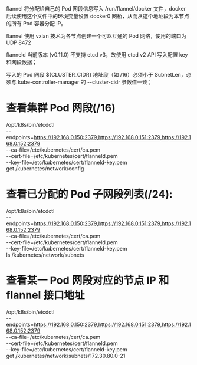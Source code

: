 flannel 将分配给自己的 Pod 网段信息写入 /run/flannel/docker 文件，docker 后续使用这个文件中的环境变量设置 docker0 网桥，从而从这个地址段为本节点的所有 Pod 容器分配 IP。

flannel 使用 vxlan 技术为各节点创建一个可以互通的 Pod 网络，使用的端口为 UDP 8472

flanneld 当前版本 (v0.11.0) 不支持 etcd v3，故使用 etcd v2 API 写入配置 key 和网段数据；


写入的 Pod 网段 ${CLUSTER_CIDR} 地址段（如 /16）必须小于 SubnetLen，必须与 kube-controller-manager 的 --cluster-cidr 参数值一致；


# 查看集群 Pod 网段(/16)

/opt/k8s/bin/etcdctl \
--endpoints=https://192.168.0.150:2379,https://192.168.0.151:2379,https://192.168.0.152:2379 \
--ca-file=/etc/kubernetes/cert/ca.pem \
--cert-file=/etc/kubernetes/cert/flanneld.pem \
--key-file=/etc/kubernetes/cert/flanneld-key.pem \
  get /kubernetes/network/config

# 查看已分配的 Pod 子网段列表(/24):

/opt/k8s/bin/etcdctl \
--endpoints=https://192.168.0.150:2379,https://192.168.0.151:2379,https://192.168.0.152:2379 \
--ca-file=/etc/kubernetes/cert/ca.pem \
--cert-file=/etc/kubernetes/cert/flanneld.pem \
--key-file=/etc/kubernetes/cert/flanneld-key.pem \
  ls /kubernetes/network/subnets

# 查看某一 Pod 网段对应的节点 IP 和 flannel 接口地址

/opt/k8s/bin/etcdctl \
--endpoints=https://192.168.0.150:2379,https://192.168.0.151:2379,https://192.168.0.152:2379 \
--ca-file=/etc/kubernetes/cert/ca.pem \
--cert-file=/etc/kubernetes/cert/flanneld.pem \
--key-file=/etc/kubernetes/cert/flanneld-key.pem \
  get /kubernetes/network/subnets/172.30.80.0-21